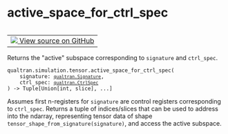 # active_space_for_ctrl_spec


<table class="tfo-notebook-buttons tfo-api nocontent" align="left">
<td>
  <a target="_blank" href="https://github.com/quantumlib/Qualtran/blob/main/qualtran/simulation/tensor/_tensor_data_manipulation.py#L62-L80">
    <img src="https://www.tensorflow.org/images/GitHub-Mark-32px.png" />
    View source on GitHub
  </a>
</td>
</table>



Returns the "active" subspace corresponding to `signature` and `ctrl_spec`.


<pre class="devsite-click-to-copy prettyprint lang-py tfo-signature-link">
<code>qualtran.simulation.tensor.active_space_for_ctrl_spec(
    signature: <a href="../../../qualtran/Signature.html"><code>qualtran.Signature</code></a>,
    ctrl_spec: <a href="../../../qualtran/CtrlSpec.html"><code>qualtran.CtrlSpec</code></a>
) -> Tuple[Union[int, slice], ...]
</code></pre>



<!-- Placeholder for "Used in" -->

Assumes first n-registers for `signature` are control registers corresponding to `ctrl_spec`.
Returns a tuple of indices/slices that can be used to address into the ndarray, representing
tensor data of shape `tensor_shape_from_signature(signature)`, and access the active subspace.